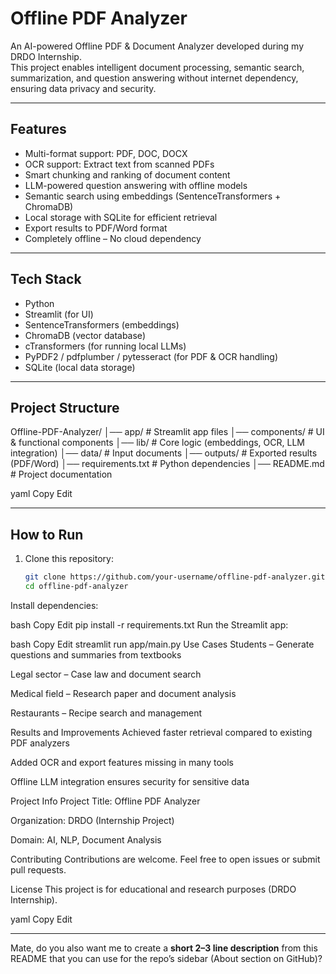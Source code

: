 # Offline PDF Analyzer

An AI-powered Offline PDF & Document Analyzer developed during my DRDO Internship.  
This project enables intelligent document processing, semantic search, summarization, and question answering without internet dependency, ensuring data privacy and security.

---

## Features
- Multi-format support: PDF, DOC, DOCX  
- OCR support: Extract text from scanned PDFs  
- Smart chunking and ranking of document content  
- LLM-powered question answering with offline models  
- Semantic search using embeddings (SentenceTransformers + ChromaDB)  
- Local storage with SQLite for efficient retrieval  
- Export results to PDF/Word format  
- Completely offline – No cloud dependency  

---

## Tech Stack
- Python  
- Streamlit (for UI)  
- SentenceTransformers (embeddings)  
- ChromaDB (vector database)  
- cTransformers (for running local LLMs)  
- PyPDF2 / pdfplumber / pytesseract (for PDF & OCR handling)  
- SQLite (local data storage)  

---

## Project Structure
Offline-PDF-Analyzer/
│── app/ # Streamlit app files
│── components/ # UI & functional components
│── lib/ # Core logic (embeddings, OCR, LLM integration)
│── data/ # Input documents
│── outputs/ # Exported results (PDF/Word)
│── requirements.txt # Python dependencies
│── README.md # Project documentation

yaml
Copy
Edit

---

## How to Run
1. Clone this repository:
   ```bash
   git clone https://github.com/your-username/offline-pdf-analyzer.git
   cd offline-pdf-analyzer
Install dependencies:

bash
Copy
Edit
pip install -r requirements.txt
Run the Streamlit app:

bash
Copy
Edit
streamlit run app/main.py
Use Cases
Students – Generate questions and summaries from textbooks

Legal sector – Case law and document search

Medical field – Research paper and document analysis

Restaurants – Recipe search and management

Results and Improvements
Achieved faster retrieval compared to existing PDF analyzers

Added OCR and export features missing in many tools

Offline LLM integration ensures security for sensitive data

Project Info
Project Title: Offline PDF Analyzer

Organization: DRDO (Internship Project)

Domain: AI, NLP, Document Analysis

Contributing
Contributions are welcome. Feel free to open issues or submit pull requests.

License
This project is for educational and research purposes (DRDO Internship).

yaml
Copy
Edit

---

Mate, do you also want me to create a **short 2–3 line description** from this README that you can use for the repo’s sidebar (About section on GitHub)?
